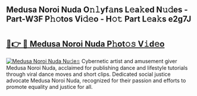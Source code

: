 ## Medusa Noroi Nuda O𝚗𝚕yf𝚊ns L𝚎a𝚔ed N𝚞𝚍es - Part-W3F P𝚑𝚘tos Vi𝚍𝚎o - H𝚘𝚝 Part L𝚎a𝚔s e2g7J

# <h2><a href="http://kf5lt3l.oniu.top/?m=Medusa+Noroi+Nuda">🔗👉 🔴 Medusa Noroi Nuda P𝚑ot𝚘𝚜 V𝚒d𝚎o</a></h2>

[![Medusa Noroi Nuda Nu𝚍e𝚜](https://i.imgur.com/0qMVB7G.gif)](http://kf5lt3l.oniu.top/?m=Medusa+Noroi+Nuda)
Cybernetic artist and amusement giver Medusa Noroi Nuda, acclaimed for publishing dance and lifestyle tutorials through viral dance moves and short clips. Dedicated social justice advocate Medusa Noroi Nuda, recognized for their passion and efforts to promote equality and justice for all.  
